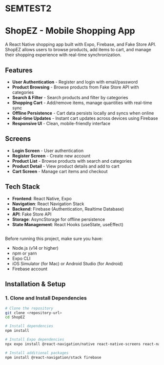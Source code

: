 # SEMTEST2
# ShopEZ - Mobile Shopping App

A React Native shopping app built with Expo, Firebase, and Fake Store API. ShopEZ allows users to browse products, add items to cart, and manage their shopping experience with real-time synchronization.

##  Features

- **User Authentication** - Register and login with email/password
- **Product Browsing** - Browse products from Fake Store API with categories
- **Search & Filter** - Search products and filter by categories
- **Shopping Cart** - Add/remove items, manage quantities with real-time sync
- **Offline Persistence** - Cart data persists locally and syncs when online
- **Real-time Updates** - Instant cart updates across devices using Firebase
- **Responsive UI** - Clean, mobile-friendly interface

##  Screens

- **Login Screen** - User authentication
- **Register Screen** - Create new account
- **Product List** - Browse products with search and categories
- **Product Detail** - View product details and add to cart
- **Cart Screen** - Manage cart items and checkout

## Tech Stack

- **Frontend**: React Native, Expo
- **Navigation**: React Navigation Stack
- **Backend**: Firebase (Authentication, Realtime Database)
- **API**: Fake Store API
- **Storage**: AsyncStorage for offline persistence
- **State Management**: React Hooks (useState, useEffect)

## 

Before running this project, make sure you have:

- Node.js (v14 or higher)
- npm or yarn
- Expo CLI
- iOS Simulator (for Mac) or Android Studio (for Android)
- Firebase account

##  Installation & Setup

### 1. Clone and Install Dependencies

```bash
# Clone the repository
git clone <repository-url>
cd ShopEZ

# Install dependencies
npm install

# Install Expo dependencies
npx expo install @react-navigation/native react-native-screens react-native-safe-area-context react-native-gesture-handler @react-native-async-storage/async-storage

# Install additional packages
npm install @react-navigation/stack firebase